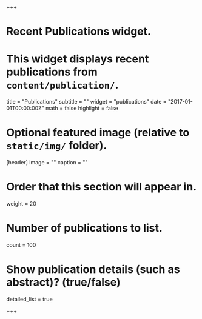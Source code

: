 +++
# Recent Publications widget.
# This widget displays recent publications from `content/publication/`.

title = "Publications"
subtitle = ""
widget = "publications"
date = "2017-01-01T00:00:00Z"
math = false
highlight = false

# Optional featured image (relative to `static/img/` folder).
[header]
image = ""
caption = ""

# Order that this section will appear in.
weight = 20

# Number of publications to list.
count = 100

# Show publication details (such as abstract)? (true/false)
detailed_list = true

+++
